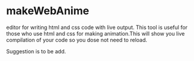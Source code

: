 # makeWebAnime
editor for writing html and css code with live output.
This tool is useful for those who use html and css for making animation.This will show you live compilation of your code so you dose not need to reload.


Suggestion is to be add.
